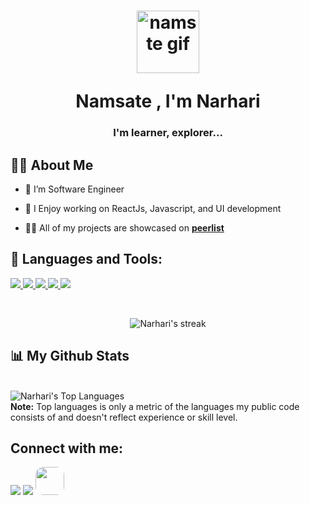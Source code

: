 <!--<a href="#"><img width="100%" height="auto" src="https://media.giphy.com/media/f3iwJFOVOwuy7K6FFw/giphy.gif" height="175px"/></a> -->

<h1 align="center"><img alt="namste gif" src="https://media.giphy.com/media/WqR7WfQVrpXNcmrm81/giphy.gif" width="100" height="100"></p> Namsate , I'm Narhari</h1><h3 align="center">I'm learner, explorer...</h3>

## 🙋‍♂️ About Me

- 🌱 I’m Software Engineer

- 🔮 I Enjoy working on ReactJs, Javascript, and UI development

- 👨‍💻 All of my projects are showcased on **[peerlist](https://peerlist.io/narharik)**


## 🚀 Languages and Tools:

<p align="left">

<a href="https://reactjs.org/" target="_blank"> 
<img src="https://img.icons8.com/color/48/000000/react-native.png"/> </a>
<a href="https://developer.mozilla.org/en-US/docs/Web/JavaScript" target="_blank"> 
<img src="https://img.icons8.com/color/48/000000/javascript.png"/> </a>
<a href="https://www.w3.org/html/" target="_blank"> 
<img src="https://img.icons8.com/color/48/000000/html-5.png"/> </a>
<a href="https://www.w3schools.com/css/" target="_blank">
<img src="https://img.icons8.com/color/48/000000/css3.png"/> </a>
<a href="https://git-scm.com/" target="_blank">
<img src="https://img.icons8.com/color/48/000000/git.png"/> </a>

</p>

<br/>

<p align="center">
    <a>
        <img title="🔥 Get streak stats for your profile at git.io/streak-stats" alt="Narhari's streak" src="https://github-readme-stats.vercel.app/api?username=narharikale"/>
    </a>
</p>

## 📊 My Github Stats
<br/>
<a><img alt="Narhari's Top Languages" src="https://github-readme-stats.vercel.app/api/top-langs/?username=narharikale&langs_count=8&count_private=true&layout=compact&theme=react&hide_border=true&bg_color=0D1117" /></a>
  <br/>
  <b>Note:</b> Top languages is only a metric of the languages my public code consists of and doesn't reflect experience or skill level.

<br/>

## Connect with me:

<p align="left">
<a href = "https://twitter.com/_narharik"><img src="https://img.icons8.com/fluency/48/000000/twitter.png"/></a>
<a href = "https://www.linkedin.com/in/narharikale/"><img src="https://img.icons8.com/fluent/48/000000/linkedin.png"/></a>
<a  href = "https://peerlist.io/narharik">
<img style=" width:46px ; height:45px ; border-radius:13px;" src="https://media-exp2.licdn.com/dms/image/C4D0BAQGjCtiL8FcUcw/company-logo_200_200/0/1646835554796?e=1663200000&v=beta&t=Ot-k6wEhKyTcEpee9j-lVHrTJ35HtMsRnhMImvdRkH4"/></a>

</p>
